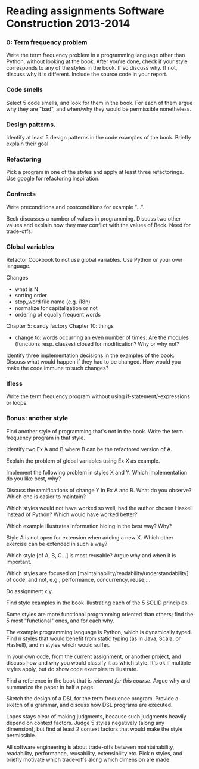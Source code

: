 
# Reading assignments Software Construction 2013-2014

### 0: Term frequency problem

Write the term frequency problem in a programming language other than
Python, without looking at the book. After you're done, check if your
style corresponds to any of the styles in the book. If so discuss why.
If not, discuss why it is different. Include the source code in your
report.

### Code smells

Select 5 code smells, and look for them in the book. For each of them
argue why they are "bad", and when/why they would be permissible
nonetheless.


### Design patterns.

Identify at least 5 design patterns in the code examples of the book.
Briefly explain their goal


### Refactoring

Pick a program in one of the styles and apply at least three
refactorings. Use google for refactoring inspiration.


### Contracts

Write preconditions and postconditions for example "...".


Beck discusses a number of values in programming. Discuss two other
values and explain how they may conflict with the values of Beck. Need
for trade-offs.


### Global variables

Refactor Cookbook to not use global variables. Use Python or your own
language. 


Changes
- what is N
- sorting order
- stop_word file name (e.g. i18n)
- normalize for capitalization or not
- ordering of equally frequent words


Chapter 5: candy factory
Chapter 10: things
- change to: words occurring an even number of times.
Are the modules (functions resp. classes) closed for modification? Why
or why not?



Identify three implementation decisions in the examples of the book.
Discuss what would happen if they had to be changed. How would you
make the code immune to such changes?

### Ifless

Write the term frequency program without using
if-statement/-expressions or loops.

### Bonus: another style

Find another style of programming that's not in the book. Write the
term frequency program in that style.





Identify two Ex A and B where B can be the refactored version of A.


Explain the problem of global variables using Ex X as example.


Implement the following problem in styles X and Y. Which
implementation do you like best, why?

Discuss the ramifications of change Y in Ex A and B. What do you
observe? Which one is easier to maintain?


Which styles would not have worked so well, had the author chosen
Haskell instead of Python? Which would have worked better?

Which example illustrates information hiding in the best way? Why?

Style A is not open for extension when adding a new X. Which other exercise can be extended in such a way?

Which style [of A, B, C...] is most reusable? Argue why and when it is important. 

Which styles are focused on [maintainability/readability/understandability] of code, and not, e.g., performance, concurrency, reuse,...

Do assignment x.y.

Find style examples in the book illustrating each of the 5 SOLID principles.

Some styles are more functional programming oriented than others; find the 5 most "functional" ones, and for each why. 

The example programming language is Python, which is dynamically typed. Find n styles that would benefit from static typing (as in Java, Scala, or Haskell), and m styles which would suffer.

In your own code, from the current assignment, or another project, and
discuss how and why you would classify it as which style. It's ok if
multiple styles apply, but do show code examples to illustrate.

Find a reference in the book that is *relevant for this course*. Argue
why and summarize the paper in half a page.

Sketch the design of a DSL for the term frequence program. Provide a
sketch of a grammar, and discuss how DSL programs are executed.

Lopes stays clear of making judgments, because such judgments heavily depend on context factors. Judge 5 styles negatively (along any dimension), but find at least 2 context factors that would make the style permissible. 

All software engineering is about trade-offs between maintainability,
readability, performance, reusability, extensibility etc. Pick n
styles, and briefly motivate which trade-offs along which dimension
are made.



